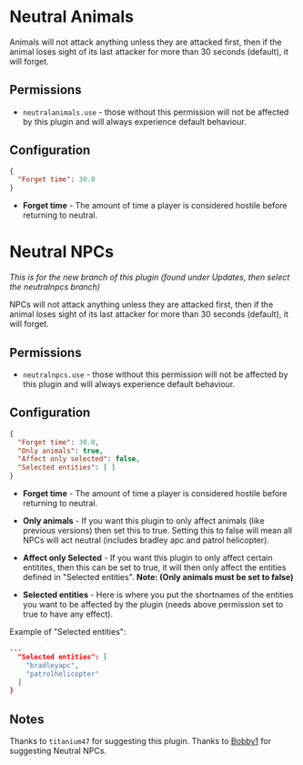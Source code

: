 # Neutral Animals
Animals will not attack anything unless they are attacked first, then if the animal loses sight of its last attacker for more than 30 seconds (default), it will forget.

## Permissions
* `neutralanimals.use` - those without this permission will not be affected by this plugin and will always experience default behaviour.

## Configuration

```json
{
  "Forget time": 30.0
}
```

* **Forget time** - The amount of time a player is considered hostile before returning to neutral.
# Neutral NPCs
*This is for the new branch of this plugin (found under Updates, then select the neutralnpcs branch)*

NPCs will not attack anything unless they are attacked first, then if the animal loses sight of its last attacker for more than 30 seconds (default), it will forget.

## Permissions
* `neutralnpcs.use` - those without this permission will not be affected by this plugin and will always experience default behaviour.

## Configuration

```json
{
  "Forget time": 30.0,
  "Only animals": true,
  "Affect only selected": false,
  "Selected entities": [ ]
}
```

* **Forget time** - The amount of time a player is considered hostile before returning to neutral.

* **Only animals** - If you want this plugin to only affect animals (like previous versions) then set this to true. Setting this to false will mean all NPCs will act neutral (includes bradley apc and patrol helicopter).

* **Affect only Selected** - If you want this plugin to only affect certain entitites, then this can be set to true, it will then only affect the entities defined in "Selected entities". **Note: (Only animals must be set to false)**

* **Selected entities** - Here is where you put the shortnames of the entities you want to be affected by the plugin (needs above permission set to true to have any effect).

Example of "Selected entities":

```json
...
  "Selected entities": [
    "bradleyapc",
    "patrolhelicopter"
  ]
}
```


## Notes
Thanks to `titanium47` for suggesting this plugin.
Thanks to [Bobby1](https://umod.org/user/Bobby1) for suggesting Neutral NPCs.